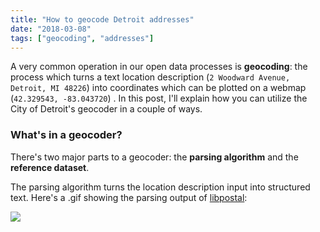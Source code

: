 ```yaml
---
title: "How to geocode Detroit addresses"
date: "2018-03-08"
tags: ["geocoding", "addresses"]
---
```


A very common operation in our open data processes is __geocoding__: the process which turns a text location description (`2 Woodward Avenue, Detroit, MI 48226`) into coordinates which can be plotted on a webmap (`42.329543, -83.043720`) . In this post, I'll explain how you can utilize the City of Detroit's geocoder in a couple of ways.

### What's in a geocoder?

There's two major parts to a geocoder: the __parsing algorithm__ and the __reference dataset__. 

The parsing algorithm turns the location description input into structured text. Here's a .gif showing the parsing output of [libpostal](https://github.com/openvenues/libpostal):

![](https://cloud.githubusercontent.com/assets/238455/24703087/acbe35d8-19cf-11e7-8850-77fb1c3446a7.gif)
